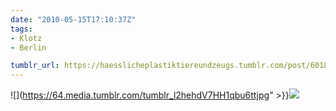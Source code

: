 ```yaml
---
date: "2010-05-15T17:10:37Z"
tags:
- Klotz
- Berlin

tumblr_url: https://haesslicheplastiktiereundzeugs.tumblr.com/post/601890374
---
```

![](https://64.media.tumblr.com/tumblr_l2hehdV7HH1qbu6ttjpg" >}}![](https://64.media.tumblr.com/tumblr_l2hehrBrFE1qbu6tt.jpg)

